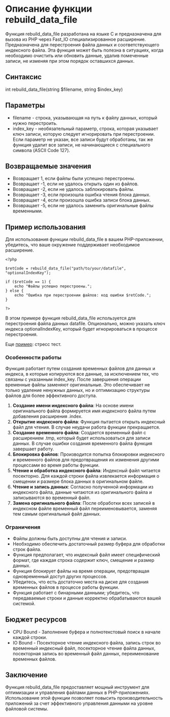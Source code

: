 # Описание функции rebuild_data_file

Функция rebuild_data_file разработана на языке C и предназначена для вызова из PHP через Fast_IO специализированное расширение. 
Предназначена для перестроения файла данных и соответствующего индексного файла. Эта функция может быть полезна в ситуациях, когда необходимо очистить или обновить данные, удалив помеченные записи, не изменяя при этом порядок оставшихся данных.

## Синтаксис

int rebuild_data_file(string $filename, string $index_key)


## Параметры

- filename - строка, указывающая на путь к файлу данных, который нужно перестроить.
- index_key - необязательный параметр, строка, которая указывает ключ записи, которую следует игнорировать при перестроении. Если параметр не указан, все записи будут обработаны, так же функция удалит все записи, не начинающиеся с специального символа (ASCII Code 127).

## Возвращаемые значения

- Возвращает 1, если файлы были успешно перестроены.
- Возвращает -1, если не удалось открыть один из файлов.
- Возвращает -2, если не удалось заблокировать файлы.
- Возвращает -3, если произошла ошибка чтения блока данных.
- Возвращает -4, если произошла ошибка записи блока данных.
- Возвращает -5, если не удалось заменить оригинальные файлы временными.


## Пример использования

Для использования функции rebuild_data_file в вашем PHP-приложении, убедитесь, что ваше окружение поддерживает необходимое расширение.
```
<?php

$retCode = rebuild_data_file("path/to/your/datafile", "optionalIndexKey");

if ($retCode == 1) {
    echo "Файлы успешно перестроены.";
} else {
    echo "Ошибка при перестроении файлов: код ошибки $retCode.";
}

?>
```

В этом примере функция rebuild_data_file используется для перестроения файла данных datafile. Опционально, можно указать ключ индекса optionalIndexKey, который будет игнорироваться в процессе перестроения.


Еще [пример](/test/test.php): стресс тест.

### Особенности работы

Функция работает путем создания временных файлов для данных и индекса, в которые копируются все данные, за исключением тех, что связаны с указанным index_key. После завершения операции временные файлы заменяют оригинальные. Это обеспечивает не только удаление ненужных данных, но и оптимизацию структуры файлов для более эффективного доступа.

1. **Создание имени индексного файла**: На основе имени оригинального файла формируется имя индексного файла путем добавления расширения .index.
2. **Открытие индексного файла**: Функция пытается открыть индексный файл для чтения. В случае неудачи работа функции прекращается.
3. **Создание временного файла**: Создается временный файл с расширением .tmp, который будет использоваться для записи данных. В случае ошибки создания временного файла функция завершает работу.
4. **Блокировка файлов**: Производится попытка блокировки индексного и временного файлов для предотвращения их изменения другими процессами во время работы функции.
5. **Чтение и обработка индексного файла**: Индексный файл читается посекторно. Для каждой строки файла извлекается информация о смещении и размере блока данных в оригинальном файле.
6. **Чтение и запись данных**: Согласно полученной информации из индексного файла, данные читаются из оригинального файла и записываются во временный файл.
7. **Замена оригинального файла**: После обработки всех записей в индексном файле временный файл переименовывается, заменяя тем самым оригинальный файл данных.


### Ограничения

- Файлы должны быть доступны для чтения и записи.
- Необходимо обеспечить достаточный размер буфера для обработки строк файла.
- Функция предполагает, что индексный файл имеет специфический формат, где каждая строка содержит ключ, смещение и размер данных.
- Функция блокирует файлы на время операции, предотвращая одновременный доступ других процессов.
- Убедитесь, что есть достаточно места на диске для создания временных файлов в процессе работы функции.
- Функция работает с бинарными данными; убедитесь, что передаваемые строки и данные корректно обрабатываются вашей системой.

## Бюджет ресурсов

- CPU Bound - Заполнение буфера и полнотекстовый поиск в начале каждой строки.
- IO Bound - Посекторное чтение индексного файла, запись строк во временный индексный файл, посекторное чтение файла данных, посекторная запись во временный файл данных, переименование временных файлов.

## Заключение

Функция rebuild_data_file предоставляет мощный инструмент для оптимизации и управления файлами данных в PHP-приложениях. Использование этой функции позволяет повысить производительность приложений за счет эффективного управления данными на уровне файловой системы.
